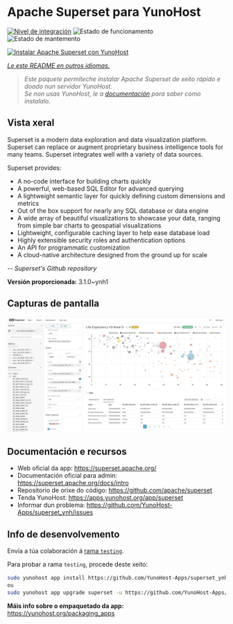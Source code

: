<!--
NOTA: Este README foi creado automáticamente por <https://github.com/YunoHost/apps/tree/master/tools/readme_generator>
NON debe editarse manualmente.
-->

# Apache Superset para YunoHost

[![Nivel de integración](https://dash.yunohost.org/integration/superset.svg)](https://dash.yunohost.org/appci/app/superset) ![Estado de funcionamento](https://ci-apps.yunohost.org/ci/badges/superset.status.svg) ![Estado de mantemento](https://ci-apps.yunohost.org/ci/badges/superset.maintain.svg)

[![Instalar Apache Superset con YunoHost](https://install-app.yunohost.org/install-with-yunohost.svg)](https://install-app.yunohost.org/?app=superset)

*[Le este README en outros idiomas.](./ALL_README.md)*

> *Este paquete permíteche instalar Apache Superset de xeito rápido e doado nun servidor YunoHost.*  
> *Se non usas YunoHost, le a [documentación](https://yunohost.org/install) para saber como instalalo.*

## Vista xeral

Superset is a modern data exploration and data visualization platform. Superset can replace or augment proprietary business intelligence tools for many teams. Superset integrates well with a variety of data sources.

Superset provides:

- A no-code interface for building charts quickly
- A powerful, web-based SQL Editor for advanced querying
- A lightweight semantic layer for quickly defining custom dimensions and metrics
- Out of the box support for nearly any SQL database or data engine
- A wide array of beautiful visualizations to showcase your data, ranging from simple bar charts to geospatial visualizations
- Lightweight, configurable caching layer to help ease database load
- Highly extensible security roles and authentication options
- An API for programmatic customization
- A cloud-native architecture designed from the ground up for scale

*-- Superset's Github repository*


**Versión proporcionada:** 3.1.0~ynh1

## Capturas de pantalla

![Captura de pantalla de Apache Superset](./doc/screenshots/explore.jpg)

## Documentación e recursos

- Web oficial da app: <https://superset.apache.org/>
- Documentación oficial para admin: <https://superset.apache.org/docs/intro>
- Repositorio de orixe do código: <https://github.com/apache/superset>
- Tenda YunoHost: <https://apps.yunohost.org/app/superset>
- Informar dun problema: <https://github.com/YunoHost-Apps/superset_ynh/issues>

## Info de desenvolvemento

Envía a túa colaboración á [rama `testing`](https://github.com/YunoHost-Apps/superset_ynh/tree/testing).

Para probar a rama `testing`, procede deste xeito:

```bash
sudo yunohost app install https://github.com/YunoHost-Apps/superset_ynh/tree/testing --debug
ou
sudo yunohost app upgrade superset -u https://github.com/YunoHost-Apps/superset_ynh/tree/testing --debug
```

**Máis info sobre o empaquetado da app:** <https://yunohost.org/packaging_apps>
